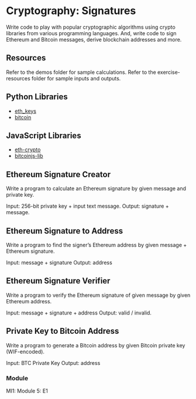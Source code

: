 # Cryptography: Signatures

Write code to play with popular cryptographic algorithms using crypto libraries from various programming languages. And, write code to sign Ethereum and Bitcoin messages, derive blockchain addresses and more.

## Resources

Refer to the demos folder for sample calculations. Refer to the exercise-resources folder for sample inputs and outputs.

## Python Libraries
* [eth_keys](https://pypi.org/project/eth_keys/)
* [bitcoin](https://pypi.org/project/bitcoin/)

## JavaScript Libraries
* [eth-crypto](https://www.npmjs.com/package/eth-crypto)
* [bitcoinjs-lib](https://www.npmjs.com/package/bitcoinjs-lib)

## Ethereum Signature Creator

Write a program to calculate an Ethereum signature by given message and private key.
 
Input: 256-bit private key + input text message. 
Output: signature + message. 

## Ethereum Signature to Address

Write a program to find the signer’s Ethereum address by given message + Ethereum signature.
 
Input: message + signature
Output: address

## Ethereum Signature Verifier

Write a program to verify the Ethereum signature of given message by given Ethereum address.
 
Input: message + signature + address 
Output: valid / invalid. 

## Private Key to Bitcoin Address 

Write a program to generate a Bitcoin address by given Bitcoin private key 
(WIF-encoded). 

Input: BTC Private Key
Output: address

### Module
MI1: Module 5: E1
